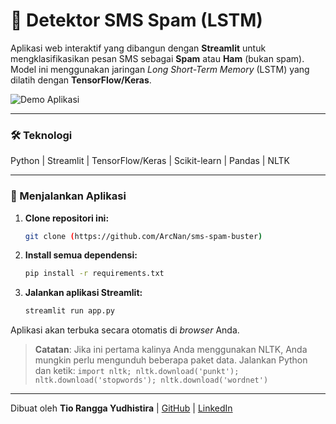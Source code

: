 # 🤖 Detektor SMS Spam (LSTM)

Aplikasi web interaktif yang dibangun dengan **Streamlit** untuk mengklasifikasikan pesan SMS sebagai **Spam** atau **Ham** (bukan spam). Model ini menggunakan jaringan *Long Short-Term Memory* (LSTM) yang dilatih dengan **TensorFlow/Keras**.

![Demo Aplikasi](https://i.imgur.com/k6Fk5sL.gif)

---

### 🛠️ Teknologi

Python | Streamlit | TensorFlow/Keras | Scikit-learn | Pandas | NLTK

---

### 🚀 Menjalankan Aplikasi

1.  **Clone repositori ini:**
    ```bash
    git clone (https://github.com/ArcNan/sms-spam-buster)
    ```

2.  **Install semua dependensi:**
    ```bash
    pip install -r requirements.txt
    ```

3.  **Jalankan aplikasi Streamlit:**
    ```bash
    streamlit run app.py
    ```

Aplikasi akan terbuka secara otomatis di *browser* Anda.

> **Catatan**: Jika ini pertama kalinya Anda menggunakan NLTK, Anda mungkin perlu mengunduh beberapa paket data. Jalankan Python dan ketik:
> `import nltk; nltk.download('punkt'); nltk.download('stopwords'); nltk.download('wordnet')`

---

Dibuat oleh **Tio Rangga Yudhistira** | [GitHub](https://github.com/ArcNan) | [LinkedIn](https://www.linkedin.com/in/tio-rangga-yudhistira-b09a7515b)
